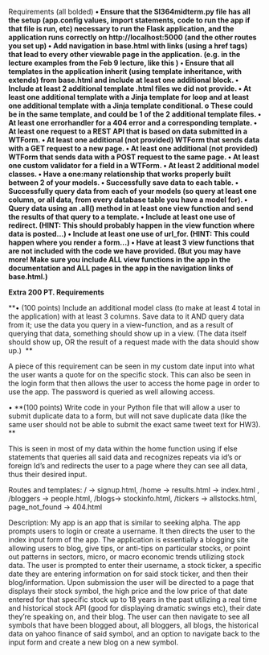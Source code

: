 Requirements (all bolded)
**• Ensure that the SI364midterm.py file has all the setup (app.config values, import statements, code to run the app if that file is run, etc) necessary to run the Flask application, and the application runs correctly on http://localhost:5000 (and the other routes you set up) 
•	  Add navigation in base.html with links (using a href tags) that lead to every other viewable page in the application. (e.g. in the lecture examples from the Feb 9 lecture, like this ) 
•	  Ensure that all templates in the application inherit (using template inheritance, with extends) from base.html and include at least one additional block. 
•	  Include at least 2 additional template .html files we did not provide. 
•	  At least one additional template with a Jinja template for loop and at least one additional template with a Jinja template conditional.
o	These could be in the same template, and could be 1 of the 2 additional template files.
•	  At least one errorhandler for a 404 error and a corresponding template.
•	  At least one request to a REST API that is based on data submitted in a WTForm.
•	  At least one additional (not provided) WTForm that sends data with a GET request to a new page.
•	  At least one additional (not provided) WTForm that sends data with a POST request to the same page.
•	  At least one custom validator for a field in a WTForm.
•	  At least 2 additional model classes.
•	  Have a one:many relationship that works properly built between 2 of your models.
•	  Successfully save data to each table.
•	  Successfully query data from each of your models (so query at least one column, or all data, from every database table you have a model for).
•	  Query data using an .all() method in at least one view function and send the results of that query to a template.
•	  Include at least one use of redirect. (HINT: This should probably happen in the view function where data is posted...)
•	  Include at least one use of url_for. (HINT: This could happen where you render a form...)
•	  Have at least 3 view functions that are not included with the code we have provided. (But you may have more! Make sure you include ALL view functions in the app in the documentation and ALL pages in the app in the navigation links of base.html.)**

**Extra 200 PT. Requirements**

**•	(100 points) Include an additional model class (to make at least 4 total in the application) with at least 3 columns. Save data to it AND query data from it; use the data you query in a view-function, and as a result of querying that data, something should show up in a view. (The data itself should show up, OR the result of a request made with the data should show up.)  **

A piece of this requirement can be seen in my custom date input into what the user wants a quote for on the specific stock. This can also be seen in the login form that then allows the user to access the home page in order to use the app. The password is queried as well allowing access.

•	**(100 points) Write code in your Python file that will allow a user to submit duplicate data to a form, but will not save duplicate data (like the same user should not be able to submit the exact same tweet text for HW3). **

This is seen in most of my data within the home function using if else statements that queries all said data and recognizes repeats via id’s or foreign Id’s and redirects the user to a page where they can see all data, thus their desired input. 

Routes and templates: 
/ -> signup.html,  /home -> results.html -> index.html ,  /bloggers -> people.html,  /blogs-> stockinfo.html,  /tickers -> allstocks.html, page_not_found -> 404.html 

Description: 
My app is an app that is similar to seeking alpha. The app prompts users to login or create a username. It then directs the user to the index input form of the app. The application is essentially a blogging site allowing users to blog, give tips, or anti-tips on particular stocks, or point out patterns in sectors, micro, or macro economic trends utilizing stock data. The user is prompted to enter their username, a stock ticker, a specific date they are entering information on for said stock ticker, and then their blog/information. Upon submission the user will be directed to a page that displays their stock symbol, the high price and the low price of that date entered for that specific stock up to 18 years in the past utilizing a real time and historical stock API (good for displaying dramatic swings etc), their date they’re speaking on, and their blog. The user can then navigate to see all symbols that have been blogged about, all bloggers, all blogs, the historical data on yahoo finance of said symbol, and an option to navigate back to the input form and create a new blog on a new symbol. 

